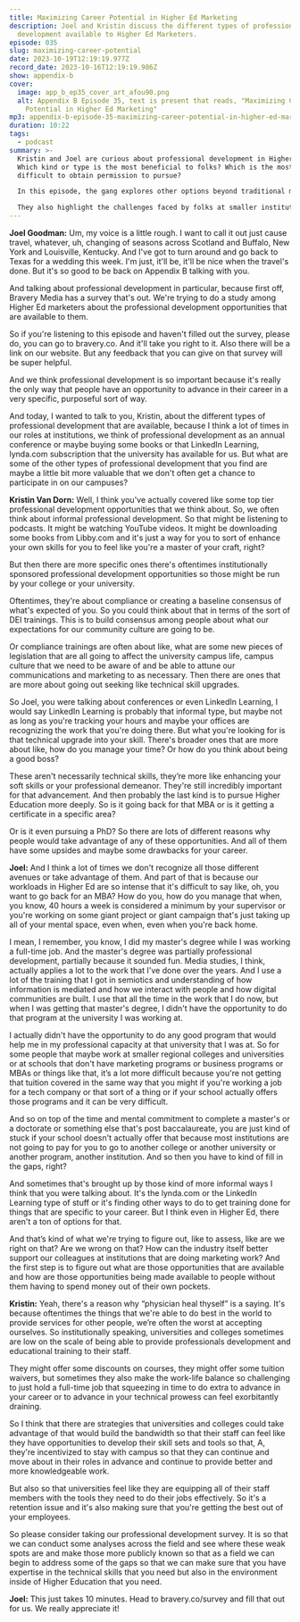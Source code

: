 ```yaml
---
title: Maximizing Career Potential in Higher Ed Marketing
description: Joel and Kristin discuss the different types of professional
  development available to Higher Ed Marketers.
episode: 035
slug: maximizing-career-potential
date: 2023-10-19T12:19:19.977Z
record_date: 2023-10-16T12:19:19.986Z
show: appendix-b
cover:
  image: app_b_ep35_cover_art_afou90.png
  alt: Appendix B Episode 35, text is present that reads, "Maximizing Career
    Potential in Higher Ed Marketing"
mp3: appendix-b-episode-35-maximizing-career-potential-in-higher-ed-marketing.mp3
duration: 10:22
tags:
  - podcast
summary: >-
  Kristin and Joel are curious about professional development in Higher Ed.
  Which kind or type is the most beneficial to folks? Which is the most
  difficult to obtain permission to pursue?

  In this episode, the gang explores other options beyond traditional methods, such as informal learning through podcasts and YouTube videos, institutionally sponsored programs, compliance training, technical skill upgrades, and personal development like pursuing advanced degrees. 

  They also highlight the challenges faced by folks at smaller institutions and emphasize the importance of improving support and access to professional growth opportunities. 
---
```

**Joel Goodman:**
Um, my voice is a little rough. I want to call it out just cause travel, whatever, uh, changing of seasons across Scotland and Buffalo, New York and Louisville, Kentucky. And I've got to turn around and go back to Texas for a wedding this week. I'm just, it'll be, it'll be nice when the travel's done. But it's so good to be back on Appendix B talking with you.

And talking about professional development in particular, because first off, Bravery Media has a survey that's out. We're trying to do a study among Higher Ed marketers about the professional development opportunities that are available to them.

So if you're listening to this episode and haven't filled out the survey, please do, you can go to bravery.co. And it'll take you right to it. Also there will be a link on our website. But any feedback that you can give on that survey will be super helpful.

And we think professional development is so important because it's really the only way that people have an opportunity to advance in their career in a very specific, purposeful sort of way.

And today, I wanted to talk to you, Kristin, about the different types of professional development that are available, because I think a lot of times in our roles at institutions, we think of professional development as an annual conference or maybe buying some books or that LinkedIn Learning, lynda.com subscription that the university has available for us. But what are some of the other types of professional development that you find are maybe a little bit more valuable that we don't often get a chance to participate in on our campuses?

**Kristin Van Dorn:**
Well, I think you've actually covered like some top tier professional development opportunities that we think about. So, we often think about informal professional development. So that might be listening to podcasts. It might be watching YouTube videos. It might be downloading some books from Libby.com and it's just a way for you to sort of enhance your own skills for you to feel like you're a master of your craft, right?

But then there are more specific ones there's oftentimes institutionally sponsored professional development opportunities so those might be run by your college or your university.

Oftentimes, they're about compliance or creating a baseline consensus of what's expected of you. So you could think about that in terms of the sort of DEI trainings. This is to build consensus among people about what our expectations for our community culture are going to be.

Or compliance trainings are often about like, what are some new pieces of legislation that are all going to affect the university campus life, campus culture that we need to be aware of and be able to attune our communications and marketing to as necessary. Then there are ones that are more about going out seeking like technical skill upgrades.

So Joel, you were talking about conferences or even LinkedIn Learning, I would say LinkedIn Learning is probably that informal type, but maybe not as long as you're tracking your hours and maybe your offices are recognizing the work that you're doing there. But what you're looking for is that technical upgrade into your skill. There's broader ones that are more about like, how do you manage your time? Or how do you think about being a good boss?

These aren't necessarily technical skills, they’re more like enhancing your soft skills or your professional demeanor. They're still incredibly important for that advancement. And then probably the last kind is to pursue Higher Education more deeply. So is it going back for that MBA or is it getting a certificate in a specific area?

Or is it even pursuing a PhD? So there are lots of different reasons why people would take advantage of any of these opportunities. And all of them have some upsides and maybe some drawbacks for your career.

**Joel:**
And I think a lot of times we don't recognize all those different avenues or take advantage of them. And part of that is because our workloads in Higher Ed are so intense that it's difficult to say like, oh, you want to go back for an MBA? How do you, how do you manage that when, you know, 40 hours a week is considered a minimum by your supervisor or you're working on some giant project or giant campaign that's just taking up all of your mental space, even when, even when you're back home.

I mean, I remember, you know, I did my master's degree while I was working a full-time job. And the master's degree was partially professional development, partially because it sounded fun. Media studies, I think, actually applies a lot to the work that I've done over the years. And I use a lot of the training that I got in semiotics and understanding of how information is mediated and how we interact with people and how digital communities are built. I use that all the time in the work that I do now, but when I was getting that master's degree, I didn't have the opportunity to do that program at the university I was working at.

I actually didn't have the opportunity to do any good program that would help me in my professional capacity at that university that I was at. So for some people that maybe work at smaller regional colleges and universities or at schools that don't have marketing programs or business programs or MBAs or things like that, it’s a lot more difficult because you're not getting that tuition covered in the same way that you might if you're working a job for a tech company or that sort of a thing or if your school actually offers those programs and it can be very difficult.

And so on top of the time and mental commitment to complete a master's or a doctorate or something else that's post baccalaureate, you are just kind of stuck if your school doesn't actually offer that because most institutions are not going to pay for you to go to another college or another university or another program, another institution. And so then you have to kind of fill in the gaps, right?

And sometimes that's brought up by those kind of more informal ways I think that you were talking about. It's the lynda.com or the LinkedIn Learning type of stuff or it's finding other ways to do to get training done for things that are specific to your career. But I think even in Higher Ed, there aren't a ton of options for that.

And that’s kind of what we're trying to figure out, like to assess, like are we right on that? Are we wrong on that? How can the industry itself better support our colleagues at institutions that are doing marketing work? And the first step is to figure out what are those opportunities that are available and how are those opportunities being made available to people without them having to spend money out of their own pockets.

**Kristin:**
Yeah, there's a reason why “physician heal thyself” is a saying. It's because oftentimes the things that we're able to do best in the world to provide services for other people, we’re often the worst at accepting ourselves. So institutionally speaking, universities and colleges sometimes are low on the scale of being able to provide professionals development and educational training to their staff.

They might offer some discounts on courses, they might offer some tuition waivers, but sometimes they also make the work-life balance so challenging to just hold a full-time job that squeezing in time to do extra to advance in your career or to advance in your technical prowess can feel exorbitantly draining.

So I think that there are strategies that universities and colleges could take advantage of that would build the bandwidth so that their staff can feel like they have opportunities to develop their skill sets and tools so that, A, they're incentivized to stay with campus so that they can continue and move about in their roles in advance and continue to provide better and more knowledgeable work.

But also so that universities feel like they are equipping all of their staff members with the tools they need to do their jobs effectively. So it's a retention issue and it's also making sure that you're getting the best out of your employees.

So please consider taking our professional development survey. It is so that we can conduct some analyses across the field and see where these weak spots are and make those more publicly known so that as a field we can begin to address some of the gaps so that we can make sure that you have expertise in the technical skills that you need but also in the environment inside of Higher Education that you need.

**Joel:**
This just takes 10 minutes. Head to bravery.co/survey and fill that out for us. We really appreciate it!
